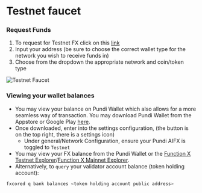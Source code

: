 # Testnet faucet

### Request Funds

1. To request for Testnet FX click on this [link](https://testnet-faucet.functionx.io/)
2. Input your address (be sure to choose the correct wallet type for the network you wish to receive funds in)
3. Choose from the dropdown the appropriate network and coin/token type

![Testnet Faucet](<../../../.gitbook/assets/image (29) (1).png>)

### Viewing your wallet balances

* You may view your balance on Pundi Wallet which also allows for a more seamless way of transaction. You may download Pundi Wallet from the Appstore or Google Play [here](https://download.functionx.io).
* Once downloaded, enter into the settings configuration, (the button is on the top right, there is a settings icon)
  * Under general/Network Configuration, ensure your Pundi AIFX is toggled to `Testnet`
* You may view your FX balance from the Pundi Wallet or the [Function X Testnet Explorer](https://dhobyghaut-explorer.functionx.io/)/[Function X Mainnet Explorer](https://explorer.functionx.io/).
* Alternatively, to `query` your validator account balance (token holding account):

```bash
fxcored q bank balances <token holding account public address>
```
